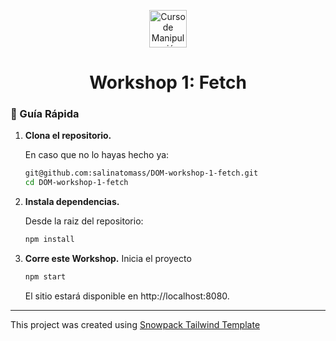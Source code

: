 <p align="center">
  <a href="https://platzi.com/cursos/dom/" target="_blank">
    <img alt="Curso de Manipulación del DOM" src="https://static.platzi.com/media/achievements/badge-manipulacion-dom-js-68f056c0-11d4-4533-8c75-693db60d85f8.png" width="60" />
  </a>
</p>
<h1 align="center">
Workshop 1: Fetch
</h1>

### 🤖 Guía Rápida

1.  **Clona el repositorio.**

    En caso que no lo hayas hecho ya:

    ```sh
    git@github.com:salinatomass/DOM-workshop-1-fetch.git
    cd DOM-workshop-1-fetch
    ```

1.  **Instala dependencias.**

    Desde la raiz del repositorio:

    ```sh
    npm install
    ```

1.  **Corre este Workshop.**
    Inicia el proyecto

    ```sh
    npm start
    ```

    El sitio estará disponible en http://localhost:8080.

---

This project was created using [Snowpack Tailwind Template](#quick-start)
